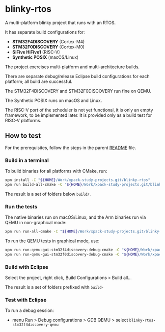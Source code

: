 # blinky-rtos

A multi-platform blinky project that runs with an RTOS.

It has separate build configurations for:

- **STM32F4DISCOVERY** (Cortex-M4)
- **STM32F0DISCOVERY** (Cortex-M0)
- **SiFive HiFive1** (RISC-V)
- **Synthetic POSIX** (macOS/Linux)

The project exercises multi-platform and multi-architecture builds.

There are separate debug/release Eclipse build configurations for each
platform; all build are successful.

The STM32F4DISCOVERY and STM32F0DISCOVERY run fine on QEMU.

The Synthetic POSIX runs on macOS and Linux.

The RISC-V port of the scheduler is not yet functional, it is only an
empty framework, to be implemented later. It is provided only as a build
test for RISC-V platforms.

## How to test

For the prerequisites, follow the steps in the parent
[README](../README.md) file.

### Build in a terminal

To build binaries for all platforms with CMake, run:

```sh
xpm install -C "${HOME}/Work/xpack-study-projects.git/blinky-rtos"
xpm run build-all-cmake -C "${HOME}/Work/xpack-study-projects.git/blinky-rtos"
```

The result is a set of folders below `build/`.

### Run the tests

The native binaries run on macOS/Linux, and the Arm binaries run via QEMU
in non-graphical mode:

```sh
xpm run run-all-cmake -C "${HOME}/Work/xpack-study-projects.git/blinky-rtos"
```

To run the QEMU tests in graphical mode, use:

```sh
xpm run run-qemu-gui-stm32f4discovery-debug-cmake -C "${HOME}/Work/xpack-study-projects.git/blinky-rtos"
xpm run run-qemu-gui-stm32f0discovery-debug-cmake -C "${HOME}/Work/xpack-study-projects.git/blinky-rtos"

```

### Build with Eclipse

Select the project, right click, Build Configurations > Build all...

The result is a set of folders prefixed with `build-`

### Test with Eclipse

To run a debug session:

- menu Run > Debug configurations > GDB QEMU > select `blinky-rtos-stm32f4discovery-qemu`
